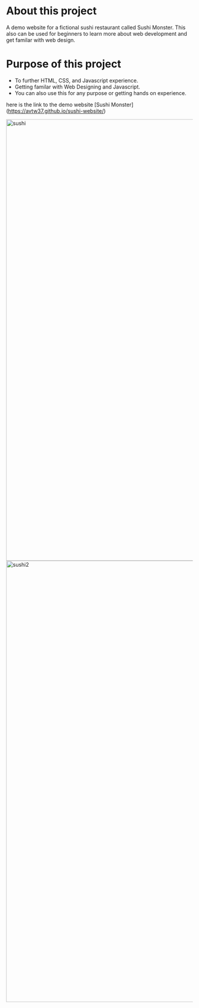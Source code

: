 # About this project
A demo website for a fictional sushi restaurant called Sushi Monster. This also can be used for beginners to
learn more about web development and get familar with web design.
# Purpose of this project
* To further HTML, CSS, and Javascript experience.
* Getting familar with Web Designing and Javascript.
* You can also use this for any purpose or getting hands on experience.

here is the link to the demo website [Sushi Monster]
(https://avtw37.github.io/sushi-website/)

<img width="1189" alt="sushi" src="https://user-images.githubusercontent.com/43705850/60319732-4367d600-992c-11e9-84e9-5fbda907f3ee.png">

<img width="1189" alt="sushi2" src="https://user-images.githubusercontent.com/43705850/60319893-d739a200-992c-11e9-939c-891e3bcad06e.png">

